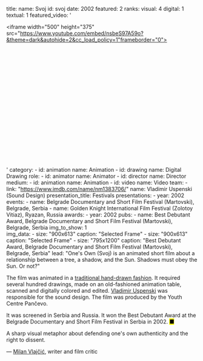 title: 
    name: Svoj
id: svoj
date: 2002
featured: 2
ranks:
    visual: 4
    digital: 1
    textual: 1
featured_video: '<style>.codegena{position:relative;width:100%;height:0;padding-bottom:75%;}.codegena iframe{position:absolute;top:0;left:0;width:100%;height:100%;}</style><div class="codegena"><iframe width="500" height="375" src="https://www.youtube.com/embed/nsbeS97A59o?&theme=dark&autohide=2&cc_load_policy=1"frameborder="0"></iframe></div>'
category: 
    - id: animation
      name: Animation
    - id: drawing
      name: Digital Drawing
role:
    - id: animator
      name: Animator
    - id: director
      name: Director
medium:
    - id: animation
      name: Animation
    - id: video
      name: Video
team:
    - link: "https://www.imdb.com/name/nm1383706/"
      name: Vladimir Uspenski (Sound Design)
presentation_title: Festivals
presentations:
    - year: 2002
      events:
        - name: <span class='italic-style'>Belgrade Documentary and Short Film Festival</span> (Martovski), Belgrade, Serbia
        - name: <span class='italic-style'>Golden Knight International Film Festival</span> (Zolotoy Vitiaz), Ryazan, Russia
awards:
    - year: 2002
      pubs:
        - name: <span class='italic-style'>Best Debutant Award</span>, Belgrade Documentary and Short Film Festival (Martovski), Belgrade, Serbia
img_to_show: 1     
img_data:
    - size: "900x613"
      caption: "Selected Frame"
    - size: "900x613"
      caption: "Selected Frame"
    - size: "795x1200"
      caption: "<span class='italic-style'>Best Debutant Award</span>, Belgrade Documentary and Short Film Festival (Martovski), Belgrade, Serbia"
lead: "<span class='italic-style'>One's Own</span> (<span class='italic-style'>Svoj</span>) is an animated short film about a relationship between a tree, a shadow, and the Sun. Shadows must obey the Sun. Or not?"

The film was animated in a <a href='https://en.wikipedia.org/wiki/Traditional_animation' target='_blank'>traditional hand-drawn fashion</a>. It required several hundred drawings, made on an old-fashioned animation table, scanned and digitally colored and edited. <a href='https://www.imdb.com/name/nm1383706/' target='_blank'>Vladimir Uspenski</a> was responsible for the sound design. The film was produced by the Youth Centre Pančevo.

It was screened in Serbia and Russia. It won the Best Debutant Award at the Belgrade Documentary and Short Film Festival in Serbia in 2002. <mark>&#9632;</mark>
<div class="quote-block">
<div class="quote1">A sharp visual metaphor about defending one's own authenticity and the right to dissent.<p class="by">— <a href='https://www.imdb.com/name/nm0900587/bio' target='_blank'>Milan Vlajčić</a>, writer and film critic</p></div>
</div>